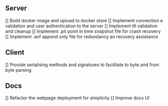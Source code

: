 ## Server
[] Build docker image and upload to docker store
[] Implement connection e validation and user authentication to the server
[] Implement ttl validation and cleanup
[] Implement .pit point in time snapshot file for crash recovery
[] Implement .aof append only file for redundancy an recovery assistance

## Client
[] Provide serialising methods and signatures to facilitate to byte and from byte parsing

## Docs
[] Refactor the webpage deployment for simplicity
[] Improve docs UI